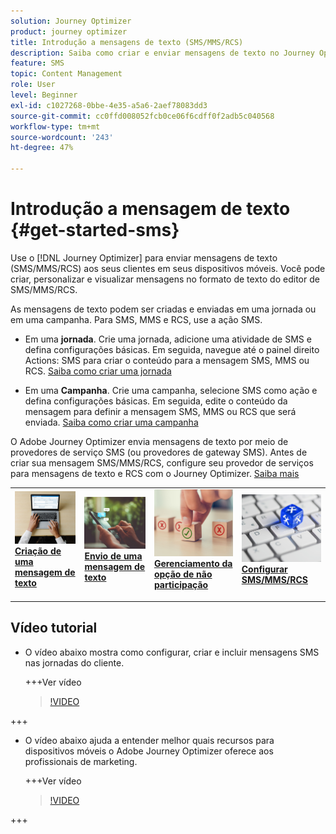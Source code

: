 ```yaml
---
solution: Journey Optimizer
product: journey optimizer
title: Introdução a mensagens de texto (SMS/MMS/RCS)
description: Saiba como criar e enviar mensagens de texto no Journey Optimizer
feature: SMS
topic: Content Management
role: User
level: Beginner
exl-id: c1027268-0bbe-4e35-a5a6-2aef78083dd3
source-git-commit: cc0ffd008052fcb0ce06f6cdff0f2adb5c040568
workflow-type: tm+mt
source-wordcount: '243'
ht-degree: 47%

---
```


# Introdução a mensagem de texto {#get-started-sms}

Use o [!DNL Journey Optimizer] para enviar mensagens de texto (SMS/MMS/RCS) aos seus clientes em seus dispositivos móveis. Você pode criar, personalizar e visualizar mensagens no formato de texto do editor de SMS/MMS/RCS.

As mensagens de texto podem ser criadas e enviadas em uma jornada ou em uma campanha. Para SMS, MMS e RCS, use a ação SMS.

* Em uma **jornada**. Crie uma jornada, adicione uma atividade de SMS e defina configurações básicas. Em seguida, navegue até o painel direito Actions: SMS para criar o conteúdo para a mensagem SMS, MMS ou RCS. [Saiba como criar uma jornada](../building-journeys/journey-gs.md)

* Em uma **Campanha**. Crie uma campanha, selecione SMS como ação e defina configurações básicas. Em seguida, edite o conteúdo da mensagem para definir a mensagem SMS, MMS ou RCS que será enviada. [Saiba como criar uma campanha](../campaigns/create-campaign.md#configure)

O Adobe Journey Optimizer envia mensagens de texto por meio de provedores de serviço SMS (ou provedores de gateway SMS). Antes de criar sua mensagem SMS/MMS/RCS, configure seu provedor de serviços para mensagens de texto e RCS com o Journey Optimizer. [Saiba mais](sms-configuration.md)

<table style="table-layout:fixed"><tr style="border: 0;">
<td>
<a href="create-sms.md">
<img alt="Lead" src="../assets/do-not-localize/sms-create.jpeg">
</a>
<div><a href="create-sms.md"><strong>Criação de uma mensagem de texto</strong>
</div>
<p>
</td>
<td>
<a href="send-sms.md">
<img alt="Pouco frequente" src="../assets/do-not-localize/sms-sending.jpg">
</a>
<div>
<a href="send-sms.md"><strong>Envio de uma mensagem de texto</strong></a>
</div>
<p></td>
<td>
<a href="sms-opt-out.md">
<img alt="Validação" src="../assets/do-not-localize/sms-opt-out.jpg">
</a>
<div>
<a href="sms-opt-out.md"><strong>Gerenciamento da opção de não participação</strong></a>
</div>
<p>
</td>
<td>
<a href="sms-configuration.md">
<img alt="Validação" src="../assets/do-not-localize/sms-config.jpg">
</a>
<div>
<a href="sms-configuration.md"><strong>Configurar SMS/MMS/RCS</strong></a>
</div>
<p>
</td>
</tr></table>

## Vídeo tutorial

* O vídeo abaixo mostra como configurar, criar e incluir mensagens SMS nas jornadas do cliente.

  +++Ver vídeo

  >[!VIDEO](https://video.tv.adobe.com/v/3420509?learn=on)

+++

* O vídeo abaixo ajuda a entender melhor quais recursos para dispositivos móveis o Adobe Journey Optimizer oferece aos profissionais de marketing.


  +++Ver vídeo

  >[!VIDEO](https://video.tv.adobe.com/v/3426021?quality=12&learn=on)

+++
